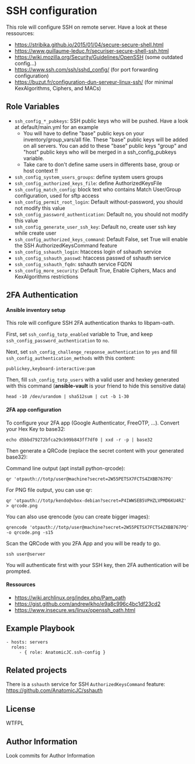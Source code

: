 SSH configuration
=========

This role will configure SSH on remote server.
Have a look at these ressources:
- https://stribika.github.io/2015/01/04/secure-secure-shell.html
- https://www.guillaume-leduc.fr/securiser-secure-shell-ssh.html
- https://wiki.mozilla.org/Security/Guidelines/OpenSSH (some outdated config...)
- https://www.ssh.com/ssh/sshd_config/ (for port forwarding configuration)
- https://buzut.fr/configuration-dun-serveur-linux-ssh/ (for minimal KexAlgorithms, Ciphers, and MACs)

Role Variables
--------------

- `ssh_config_*_pubkeys`: SSH public keys who will be pushed. Have a look at default/main.yml for an example
  - You will have to define "base" public keys on your inventory/group_vars/all file. These "base" public keys will be added on all servers. You can add to these "base" public keys "group" and "host" public keys who will be merged in a ssh_config_pubkeys variable.
  - Take care to don't define same users in differents base, group or host
context !!
- `ssh_config_system_users_groups`: define system users groups
- `ssh_config_authorized_keys_file`: define AuthorizedKeysFile
- `ssh_config_match_config`: block text who contains Match User/Group configuration, used for sftp access
- `ssh_config_permit_root_login`: Default without-password, you should not modify this value
- `ssh_config_password_authentication`: Default no, you should not modify this value
- `ssh_config_generate_user_ssh_key`: Default no, create user ssh key while create user
- `ssh_config_authorized_keys_command`: Default False, set True will enable the SSH AuthorizedKeysCommand  feature
- `ssh_config_sshauth_login`: htaccess login of sshauth service
- `ssh_config_sshauth_passwd`: htaccess passwd of sshauth service
- `ssh_config_sshauth_fqdn`: sshauth service FQDN
- `ssh_config_more_security`: Default True, Enable Ciphers, Macs and KexAlgorithms restrictions

## 2FA Authentication

#### Ansible inventory setup

This role will configure SSH 2FA authentication thanks to libpam-oath.

First, set `ssh_config_totp_enabled` variable to True, and keep `ssh_config_password_authentication` to `no`.

Next, set `ssh_config_challenge_response_authentication` to `yes` and fill `ssh_config_authentication_methods` with this content:

    publickey,keyboard-interactive:pam

Then, fill `ssh_config_totp_users` with a valid user and hexkey generated with this command (**ansible-vault** is your friend to hide this sensitive data)

    head -10 /dev/urandom | sha512sum | cut -b 1-30

#### 2FA app configuration

To configure your 2FA app (Google Authenticator, FreeOTP, ...). Convert your Hex Key to base32:

    echo d5bbd79272bfca29cb99b843ff7df0 | xxd -r -p | base32 

Then generate a QRCode (replace the secret content with your generated base32):

Command line output (apt install python-qrcode):

    qr 'otpauth://totp/user@machine?secret=2W55PETSX7FCTS4ZXBB767PQ'

For PNG file output, you can use qr:

    qr 'otpauth://totp/kendo@vbox-debian?secret=P4IWWSEB5VPHZLVPMD6KU4RZ' > qrcode.png

You can also use qrencode (you can create bigger images):

    qrencode 'otpauth://totp/user@machine?secret=2W55PETSX7FCTS4ZXBB767PQ' -o qrcode.png -s15

Scan the QRCode with you 2FA App and you will be ready to go.

    ssh user@server

You will authenticate first with your SSH key, then 2FA authentication will be prompted.

#### Ressources

- https://wiki.archlinux.org/index.php/Pam_oath
- https://gist.github.com/andrewlkho/e9a8c996c4bc1df23cd2
- https://www.insecure.ws/linux/openssh_oath.html

Example Playbook
----------------

    - hosts: servers
      roles:
         - { role: AnatomicJC.ssh-config }

Related projects
----------------

There is a `sshauth` service for SSH `AuthorizedKeysCommand` feature: https://github.com/AnatomicJC/sshauth

License
-------

WTFPL

Author Information
------------------

Look commits for Author Information
